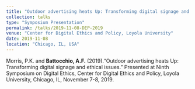 ```yaml
---
title: "Outdoor advertising heats Up: Transforming digital signage and ethical issues"
collection: talks
type: "Symposium Presentation"
permalink: /talks/2019-11-08-DEP-2019
venue: "Center for Digital Ethics and Policy, Loyola University"
date: 2019-11-08
location: "Chicago, IL, USA"
---
```


Morris, P.K. and <b>Battocchio, A.F.</b> (2019).“Outdoor advertising heats Up: Transforming digital signage and ethical issues.” Presented at Ninth Symposium on Digital Ethics, Center for Digital Ethics and Policy, Loyola University, Chicago, IL, November 7-8, 2019.
